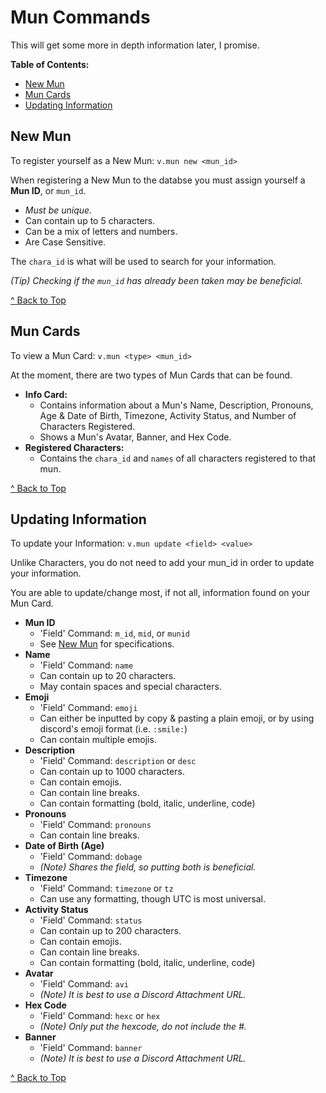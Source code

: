 # Mun Commands
This will get some more in depth information later, I promise.

**Table of Contents:**
- [New Mun](https://github.com/Zyhod/Vieno/blob/main/Reference%20Materials/Features%20and%20Commands/Muns.md#new-mun)
- [Mun Cards](https://github.com/Zyhod/Vieno/blob/main/Reference%20Materials/Features%20and%20Commands/Muns.md#mun-cards)
- [Updating Information](https://github.com/Zyhod/Vieno/blob/main/Reference%20Materials/Features%20and%20Commands/Muns.md#updating-information)

## New Mun
To register yourself as a New Mun: `v.mun new <mun_id>`

When registering a New Mun to the databse you must assign yourself a **Mun ID**, or `mun_id`.
- *Must be unique.*
- Can contain up to 5 characters.
- Can be a mix of letters and numbers.
- Are Case Sensitive.

The `chara_id` is what will be used to search for your information.

*(Tip) Checking if the `mun_id` has already been taken may be beneficial.*

[^ Back to Top](https://github.com/Zyhod/Vieno/blob/main/Reference%20Materials/Features%20and%20Commands/Muns.md#mun-commands)

## Mun Cards
To view a Mun Card: `v.mun <type> <mun_id>`

At the moment, there are two types of Mun Cards that can be found.
- **Info Card:**
    - Contains information about a Mun's Name, Description, Pronouns, Age & Date of Birth, Timezone, Activity Status, and Number of Characters Registered.
    - Shows a Mun's Avatar, Banner, and Hex Code.
- **Registered Characters:**
    - Contains the `chara_id` and `names` of all characters registered to that mun.

[^ Back to Top](https://github.com/Zyhod/Vieno/blob/main/Reference%20Materials/Features%20and%20Commands/Muns.md#mun-commands)

## Updating Information
To update your Information: `v.mun update <field> <value>`

Unlike Characters, you do not need to add your mun_id in order to update your information.

You are able to update/change most, if not all, information found on your Mun Card.
- **Mun ID**
    - 'Field' Command: `m_id`, `mid`, or `munid`
    - See [New Mun](https://github.com/Zyhod/Vieno/blob/main/Reference%20Materials/Features%20and%20Commands/Muns.md#new-mun) for specifications.
- **Name**
    - 'Field' Command: `name`
    - Can contain up to 20 characters.
    - May contain spaces and special characters.
- **Emoji**
    - 'Field' Command: `emoji`
    - Can either be inputted by copy & pasting a plain emoji, or by using discord's emoji format (i.e. `:smile:`)
    - Can contain multiple emojis.
- **Description**
    - 'Field' Command: `description` or `desc`
    - Can contain up to 1000 characters.
    - Can contain emojis.
    - Can contain line breaks.
    - Can contain formatting (bold, italic, underline, code)
- **Pronouns**
    - 'Field' Command: `pronouns`
    - Can contain line breaks.
- **Date of Birth (Age)**
    - 'Field' Command: `dobage`
    - *(Note) Shares the field, so putting both is beneficial.*
- **Timezone**
    - 'Field' Command: `timezone` or `tz`
    - Can use any formatting, though UTC is most universal.
- **Activity Status**
    - 'Field' Command: `status`
    - Can contain up to 200 characters.
    - Can contain emojis.
    - Can contain line breaks.
    - Can contain formatting (bold, italic, underline, code)
- **Avatar**
    - 'Field' Command: `avi`
    - *(Note) It is best to use a Discord Attachment URL.*
- **Hex Code**
    - 'Field' Command: `hexc` or `hex`
    - *(Note) Only put the hexcode, do not include the #.*
- **Banner**
    - 'Field' Command: `banner`
    - *(Note) It is best to use a Discord Attachment URL.*

[^ Back to Top](https://github.com/Zyhod/Vieno/blob/main/Reference%20Materials/Features%20and%20Commands/Muns.md#mun-commands)